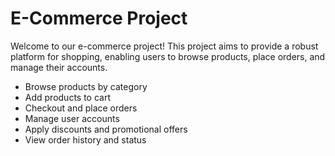 # E-Commerce Project

Welcome to our e-commerce project! This project aims to provide a robust platform for shopping, enabling users to browse products, place orders, and manage their accounts.

- Browse products by category
- Add products to cart
- Checkout and place orders
- Manage user accounts
- Apply discounts and promotional offers
- View order history and status

